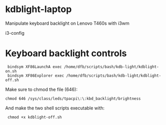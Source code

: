 # kdblight-laptop
Manipulate keyboard backlight on Lenovo T460s with i3wm

i3-config
# Keyboard backlight controls
``` 
 bindsym XF86LaunchA exec /home/dfb/scripts/bash/kdb-light/kdblight-on.sh
 bindsym XF86Explorer exec /home/dfb/scripts/bash/kdb-light/kdblight-off.sh
```

Make sure to chmod the file (646):
```
chmod 646 /sys/class/leds/tpacpi\:\:kbd_backlight/brightness
```
And make the two shell scripts executable with:
``` 
 chmod +x kdblight-off.sh
```
